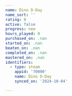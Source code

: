 ```yaml
---
name: Dino D-Day
name_sort: ''
rating: 0
active: false
progress: new
hours_played: 0
purchased_on: .nan
started_on: .nan
beaten_on: .nan
completed_on: .nan
mastered_on: .nan
identifiers:
  - type: steam
    appid: '70000'
    name: Dino D-Day
    synced_on: '2024-10-04'

---
```

